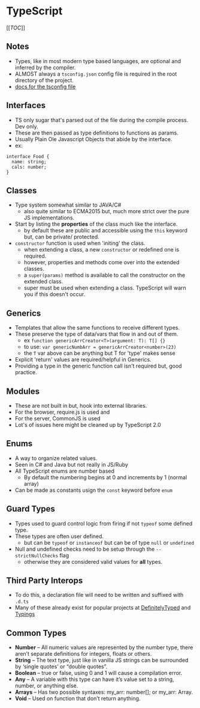 # TypeScript
[[_TOC_]]

## Notes

* Types, like in most modern type based languages, are optional and inferred by the compiler.
* ALMOST always a `tsconfig.json` config file is required in the root directory of the project.
 * [docs for the tsconfig file][1]

## Interfaces

* TS only sugar that's parsed out of the file during the compile process. Dev only.
* These are then passed as type definitions to functions as params.
* Usually Plain Ole Javascript Objects that abide by the interface.
* ex: 
```
interface Food {
  name: string;
  cals: number;
}
```

## Classes

* Type system somewhat similar to JAVA/C#
  * also quite similar to ECMA2015 but, much more strict over the pure JS implementations.
* Start by listing the **properties** of the class much like the interface.
  * by default these are public and accessible using the `this` keyword but, can be private/ protected.
* `constructor` function is used when 'initing' the class.
  * when extending a class, a new `constructor` or redefined one is required.
  * however, properties and methods come over into the extended classes.
  * a `super(params)` method is available to call the constructor on the extended class.
  * super must be used when extending a class. TypeScript will warn you if this doesn't occur.

## Generics

* Templates that allow the same functions to receive different types.
* These preserve the type of data/vars that flow in and out of them.
  * ex `function genericArrCreator<T>(argument: T): T[] {}`
  * to use: `var genericNumbArr = genericArrCreator<number>(23)`
  * the `T` var above can be anything but T for 'type' makes sense
* Explicit 'return' values are required/helpful in Generics.
* Providing a type in the generic function call isn't required but, good practice.

## Modules

* These are not built in but, hook into external libraries.
* For the browser, require.js is used and
* For the server, CommonJS is used
* Lot's of issues here might be cleaned up by TypeScript 2.0

## Enums

* A way to organize related values.
* Seen in C# and Java but not really in JS/Ruby
* All TypeScript enums are number based
  * By default the numbering begins at 0 and increments by 1 (normal array)
* Can be made as constants usign the `const` keyword before `enum`

## Guard Types

* Types used to guard control logic from firing if not `typeof` some defined type.
* These types are often user defined.
  * but can be `typeof` or `instanceof` but can be of type `null` or `undefined`
* Null and undefined checks need to be setup through the `--strictNullChecks` flag
  * otherwise they are considered valid values for __all__ types.

## Third Party Interops

* To do this, a declaration file will need to be written and suffixed with `.d.ts`
* Many of these already exist for popular projects at [DefinitelyTyped][2] and [Typings][3]

## Common Types

* **Number** – All numeric values are represented by the number type, there aren’t separate definitions for integers, floats or others.
* **String** – The text type, just like in vanilla JS strings can be surrounded by ‘single quotes’ or “double quotes”.
* **Boolean** – true or false, using 0 and 1 will cause a compilation error.
* **Any** – A variable with this type can have it’s value set to a string, number, or anything else.
* **Arrays** – Has two possible syntaxes: my_arr: number[]; or my_arr: Array<number>.
* **Void** – Used on function that don’t return anything.

[1]: http://www.typescriptlang.org/docs/handbook/tsconfig-json.html
[2]: http://definitelytyped.org/
[3]: https://github.com/typings/typings
